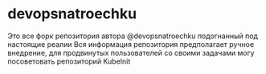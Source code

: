 # devopsnatroechku

Это все форк репозитория автора @devopsnatroechku подогнанный под настоящие реалии
Вся информация репозитория предполагает ручное внедрение, для продвинутых пользователей со своими задачами могу посоветовать репозиторий KubeInit
